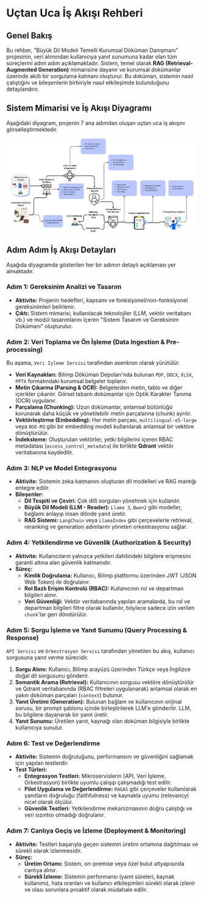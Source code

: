 # Uçtan Uca İş Akışı Rehberi

## Genel Bakış
Bu rehber, "Büyük Dil Modeli Temelli Kurumsal Döküman Danışmanı" projesinin, veri alımından kullanıcıya yanıt sunumuna kadar olan tüm süreçlerini adım adım açıklamaktadır. Sistem, temel olarak **RAG (Retrieval-Augmented Generation)** mimarisine dayanır ve kurumsal dokümanlar üzerinde akıllı bir sorgulama katmanı oluşturur. Bu doküman, sistemin nasıl çalıştığını ve bileşenlerin birbiriyle nasıl etkileşimde bulunduğunu detaylandırır.

## Sistem Mimarisi ve İş Akışı Diyagramı
Aşağıdaki diyagram, projenin 7 ana adımdan oluşan uçtan uca iş akışını görselleştirmektedir.

![Bilimp Sistem Mimarisi ve İş Akışı Diyagramı](../mimari.jpg)

## Adım Adım İş Akışı Detayları

Aşağıda diyagramda gösterilen her bir adımın detaylı açıklaması yer almaktadır.

### Adım 1: Gereksinim Analizi ve Tasarım
- **Aktivite:** Projenin hedefleri, kapsamı ve fonksiyonel/non-fonksiyonel gereksinimleri belirlenir.
- **Çıktı:** Sistem mimarisi, kullanılacak teknolojiler (LLM, vektör veritabanı vb.) ve modül tasarımlarını içeren "Sistem Tasarım ve Gereksinim Dokümanı" oluşturulur.

### Adım 2: Veri Toplama ve Ön İşleme (Data Ingestion & Pre-processing)
Bu aşama, `Veri İşleme Servisi` tarafından asenkron olarak yürütülür.
- **Veri Kaynakları:** Bilimp Döküman Depoları'nda bulunan `PDF`, `DOCX`, `XLSX`, `PPTX` formatındaki kurumsal belgeler toplanır.
- **Metin Çıkarma (Parsing & OCR):** Belgelerden metin, tablo ve diğer içerikler çıkarılır. Görsel tabanlı dokümanlar için Optik Karakter Tanıma (OCR) uygulanır.
- **Parçalama (Chunking):** Uzun dokümanlar, anlamsal bütünlüğü korunarak daha küçük ve yönetilebilir metin parçalarına (chunk) ayrılır.
- **Vektörleştirme (Embedding):** Her metin parçası, `multilingual-e5-large` veya `BGE-M3` gibi bir embedding modeli kullanılarak anlamsal bir vektöre dönüştürülür.
- **İndeksleme:** Oluşturulan vektörler, yetki bilgilerini içeren RBAC metadatası (`access_control_metadata`) ile birlikte **Qdrant** vektör veritabanına kaydedilir.

### Adım 3: NLP ve Model Entegrasyonu
- **Aktivite:** Sistemin zeka katmanını oluşturan dil modelleri ve RAG mantığı entegre edilir.
- **Bileşenler:**
    - **Dil Tespiti ve Çeviri:** Çok dilli sorguları yönetmek için kullanılır.
    - **Büyük Dil Modeli (LLM - Reader):** `Llama 3`, `Qwen2` gibi modeller, bağlamı anlayıp insan dilinde yanıt üretir.
    - **RAG Sistemi:** `LangChain` veya `LlamaIndex` gibi çerçevelerle retrieval, reranking ve generation adımlarını yöneten orkestrasyonu sağlar.

### Adım 4: Yetkilendirme ve Güvenlik (Authorization & Security)
- **Aktivite:** Kullanıcıların yalnızca yetkileri dahilindeki bilgilere erişmesini garanti altına alan güvenlik katmanıdır.
- **Süreç:**
    - **Kimlik Doğrulama:** Kullanıcı, Bilimp platformu üzerinden JWT (JSON Web Token) ile doğrulanır.
    - **Rol Bazlı Erişim Kontrolü (RBAC):** Kullanıcının rol ve departman bilgileri alınır.
    - **Veri Güvenliği:** Vektör veritabanında yapılan aramalarda, bu rol ve departman bilgileri filtre olarak kullanılır, böylece sadece izin verilen `chunk`'lar geri döndürülür.

### Adım 5: Sorgu İşleme ve Yanıt Sunumu (Query Processing & Response)
`API Servisi` ve `Orkestrasyon Servisi` tarafından yönetilen bu akış, kullanıcı sorgusuna yanıt verme sürecidir.
1.  **Sorgu Alımı:** Kullanıcı, Bilimp arayüzü üzerinden Türkçe veya İngilizce doğal dil sorgusunu gönderir.
2.  **Semantik Arama (Retrieval):** Kullanıcının sorgusu vektöre dönüştürülür ve Qdrant veritabanında (RBAC filtreleri uygulanarak) anlamsal olarak en yakın doküman parçaları (`context`) bulunur.
3.  **Yanıt Üretimi (Generation):** Bulunan bağlam ve kullanıcının orijinal sorusu, bir prompt şablonu içinde birleştirilerek LLM'e gönderilir. LLM, bu bilgilere dayanarak bir yanıt üretir.
4.  **Yanıt Sunumu:** Üretilen yanıt, kaynağı olan doküman bilgisiyle birlikte kullanıcıya sunulur.

### Adım 6: Test ve Değerlendirme
- **Aktivite:** Sistemin doğruluğunu, performansını ve güvenliğini sağlamak için yapılan testlerdir.
- **Test Türleri:**
    - **Entegrasyon Testleri:** Mikroservislerin (API, Veri İşleme, Orkestrasyon) birlikte uyumlu çalışıp çalışmadığı test edilir.
    - **Pilot Uygulama ve Değerlendirme:** `RAGAS` gibi çerçeveler kullanılarak yanıtların doğruluğu (faithfulness) ve kaynakla uyumu (relevancy) nicel olarak ölçülür.
    - **Güvenlik Testleri:** Yetkilendirme mekanizmasının doğru çalıştığı ve veri sızıntısı olmadığı doğrulanır.

### Adım 7: Canlıya Geçiş ve İzleme (Deployment & Monitoring)
- **Aktivite:** Testleri başarıyla geçen sistemin üretim ortamına dağıtılması ve sürekli olarak izlenmesidir.
- **Süreç:**
    - **Üretim Ortamı:** Sistem, on-premise veya özel bulut altyapısında canlıya alınır.
    - **Sürekli İzleme:** Sistemin performansı (yanıt süreleri, kaynak kullanımı), hata oranları ve kullanıcı etkileşimleri sürekli olarak izlenir ve olası sorunlara proaktif olarak müdahale edilir.
